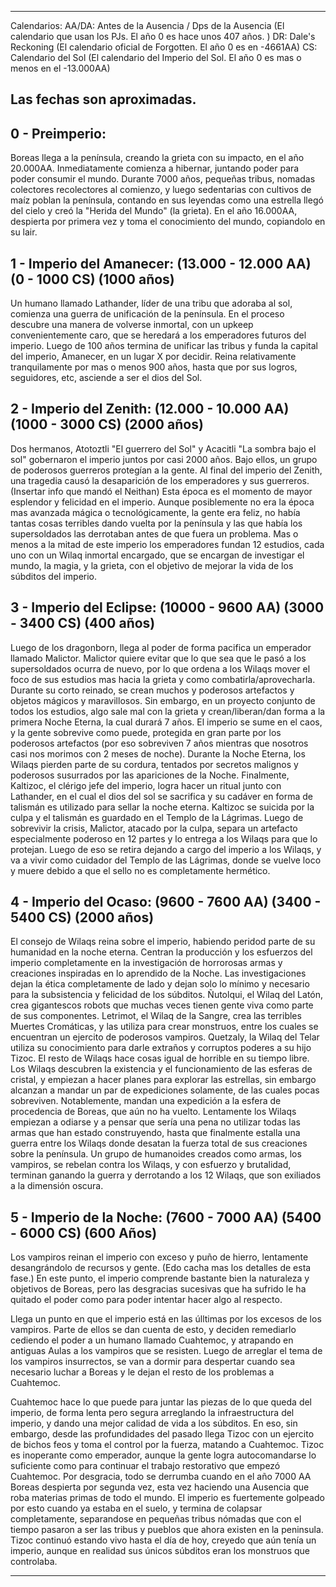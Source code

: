 ---------------------------------------------------------------------
Calendarios: 
AA/DA: Antes de la Ausencia / Dps de la Ausencia (El calendario que usan los PJs. El año 0 es hace unos 407 años. )
DR: Dale's Reckoning (El calendario oficial de Forgotten. El año 0 es en -4661AA)
CS: Calendario del Sol (El calendario del Imperio del Sol. El año 0 es mas o menos en el -13.000AA)

Las fechas son aproximadas.
---------------------------------------------------------------------
## 0 - Preimperio:
Boreas llega a la península, creando la grieta con su impacto, en el año 20.000AA. Inmediatamente comienza a hibernar, juntando poder para poder consumir el mundo.
Durante 7000 años, pequeñas tribus, nomadas colectores recolectores al comienzo, y luego sedentarias con cultivos de maíz poblan la península, contando en sus leyendas como una estrella llegó del cielo y creó la "Herida del Mundo" (la grieta).
En el año 16.000AA, despierta por primera vez y toma el conocimiento del mundo, copiandolo en su lair.

## 1 - Imperio del Amanecer: (13.000 - 12.000 AA) (0 - 1000 CS) (1000 años)
Un humano llamado Lathander, líder de una tribu que adoraba al sol, comienza una guerra de unificación de la península. En el proceso descubre una manera de volverse inmortal, con un upkeep convenientemente caro, que se heredará a los emperadores futuros del imperio. Luego de 100 años termina de unificar las tribus y funda la capital del imperio, Amanecer, en un lugar X por decidir. Reina relativamente tranquilamente por mas o menos 900 años, hasta que por sus logros, seguidores, etc, asciende a ser el dios del Sol. 
## 2 - Imperio del Zenith: (12.000 - 10.000 AA) (1000 - 3000 CS) (2000 años)
Dos hermanos, Atotoztli "El guerrero del Sol" y Acacitli "La sombra bajo el sol" gobernaron el imperio juntos por casi 2000 años. Bajo ellos, un grupo de poderosos guerreros protegían a la gente. Al final del imperio del Zenith, una tragedia causó la desaparición de los emperadores y sus guerreros. (Insertar info que mandó el Neithan)
  Esta época es el momento de mayor esplendor y felicidad en el imperio. Aunque posiblemente no era la época mas avanzada mágica o tecnológicamente, la gente era feliz, no había tantas cosas terribles dando vuelta por la península y las que había los supersoldados las derrotaban antes de que fuera un problema. 
  Mas o menos a la mitad de este imperio los  emperadores fundan 12 estudios, cada uno con un Wilaq inmortal encargado, que se encargan de investigar el mundo, la magia, y la grieta, con el objetivo de mejorar la vida de los súbditos del imperio. 
## 3 - Imperio del Eclipse: (10000 - 9600 AA) (3000 - 3400 CS) (400 años)
  Luego de los dragonborn, llega al poder de forma pacifica un emperador llamado Malictor. Malictor quiere evitar que lo que sea que le pasó a los supersoldados ocurra de nuevo, por lo que ordena a los Wilaqs mover el foco de sus estudios mas hacia la grieta y como combatirla/aprovecharla. Durante su corto reinado, se crean muchos y poderosos artefactos y objetos mágicos y maravillosos. 
  Sin embargo, en un proyecto conjunto de todos los estudios, algo sale mal con la grieta y crean/liberan/dan forma a la primera Noche Eterna, la cual durará 7 años. El imperio se sume en el caos, y la gente sobrevive como puede, protegida en gran parte por los poderosos artefactos (por eso sobreviven 7 años mientras que nosotros casi nos morimos con 2 meses de noche). Durante la Noche Eterna, los Wilaqs pierden parte de su cordura, tentados por secretos malignos y poderosos susurrados por las apariciones de la Noche.
  Finalmente, Kaltizoc, el clérigo jefe del imperio, logra hacer un ritual junto con Lathander, en el cual el dios del sol se sacrifica y su cadáver en forma de talismán es utilizado para sellar la noche eterna. Kaltizoc se suicida por la culpa y el talismán es guardado en el Templo de la Lágrimas. 
  Luego de sobrevivir la crisis, Malictor, atacado por la culpa, separa un artefacto especialmente poderoso en 12 partes y lo entrega a los Wilaqs para que lo protejan. Luego de eso se retira dejando a cargo del imperio a los Wilaqs, y va a vivir como cuidador del Templo de las Lágrimas, donde se vuelve loco y muere debido a que el sello no es completamente hermético. 
## 4 - Imperio del Ocaso: (9600 - 7600 AA) (3400 - 5400 CS) (2000 años)
El consejo de Wilaqs reina sobre el imperio, habiendo peridod parte de su humanidad en la noche eterna. Centran la producción y los esfuerzos del imperio completamente en la investigación de horrorosas armas y creaciones inspiradas en lo aprendido de la Noche. Las investigaciones dejan la ética completamente de lado y dejan solo lo mínimo y necesario para la subsistencia y felicidad de los súbditos.
  Ñutolqui, el Wilaq del Latón, crea gigantescos robots que muchas veces tienen gente viva como parte de sus componentes. Letrimot, el Wilaq de la Sangre, crea las terribles Muertes Cromáticas, y las utiliza para crear monstruos, entre los cuales se encuentran un ejercito de poderosos vampiros. Quetzaly, la Wilaq del Telar utiliza su conocimiento para darle extraños y corruptos poderes a su hijo Tizoc. El resto de Wilaqs hace cosas igual de horrible en su tiempo libre.
  Los Wilaqs descubren la existencia y el funcionamiento de las esferas de cristal, y empiezan a hacer planes para explorar las estrellas, sin embargo alcanzan a mandar un par de expediciones solamente, de las cuales pocas sobreviven. Notablemente, mandan una expedición a la esfera de procedencia de Boreas, que aún no ha vuelto.
  Lentamente los Wilaqs empiezan a odiarse y a pensar que sería una pena no utilizar todas las armas que han estado construyendo, hasta que finalmente estalla una guerra entre los Wilaqs donde desatan la fuerza total de sus creaciones sobre la península.
  Un grupo de humanoides creados como armas, los vampiros, se rebelan contra los Wilaqs, y con esfuerzo y brutalidad, terminan ganando la guerra y derrotando a los 12 Wilaqs, que son exiliados a la dimensión oscura. 
## 5 - Imperio de la Noche: (7600 - 7000 AA) (5400 - 6000 CS) (600 Años)
  Los vampiros reinan el imperio con exceso y puño de hierro, lentamente desangrándolo de recursos y gente. 
(Edo cacha mas los detalles de esta fase.)
En este punto, el imperio comprende bastante bien la naturaleza y objetivos de Boreas, pero las desgracias sucesivas que ha sufrido le ha quitado el poder como para poder intentar hacer algo al respecto. 

  Llega un punto en que el imperio está en las úlltimas por los excesos de los vampiros. Parte de ellos se dan cuenta de esto, y deciden remediarlo cediendo el poder a un humano llamado Cuahtemoc, y atrapando en antiguas Aulas a los vampiros que se resisten. Luego de arreglar el tema de los vampiros insurrectos, se van a dormir para despertar cuando sea necesario luchar a Boreas y le dejan el resto de los problemas a Cuahtemoc.

  Cuahtemoc hace lo que puede para juntar las piezas de lo que queda del imperio, de forma lenta pero segura arreglando la infraestructura del imperio, y dando una mejor calidad de vida a los súbditos. En eso, sin embargo, desde las profundidades del pasado llega Tizoc con un ejercito de bichos feos y toma el control por la fuerza, matando a Cuahtemoc. Tizoc es inoperante como emperador, aunque la gente logra autocomandarse lo suficiente como para continuar el trabajo restorativo que empezó Cuahtemoc. 
  Por desgracia, todo se derrumba cuando en el año 7000 AA Boreas despierta por segunda vez, esta vez haciendo una Ausencia que roba materias primas de todo el mundo. El imperio es fuertemente golpeado por esto cuando ya estaba en el suelo, y termina de colapsar completamente, separandose en pequeñas tribus nómadas que con el tiempo pasaron a ser las tribus y pueblos que ahora existen en la peninsula. 
  Tizoc continuó estando vivo hasta el día de hoy, creyedo que aún tenía un imperio, aunque en realidad sus únicos súbditos eran los monstruos que controlaba.

---------------------------------------------------------